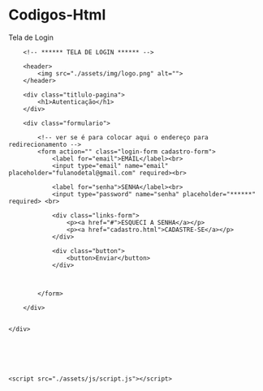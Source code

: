 # Codigos-Html
Tela de Login
<!DOCTYPE html>
<html lang="pr-BR">
<head>
    <meta charset="UTF-8">
    <meta http-equiv="X-UA-Compatible" content="IE=edge">
    <meta name="viewport" content="width=device-width, initial-scale=1.0">
    <link rel="stylesheet" href="https://pro.fontawesome.com/releases/v5.10.0/css/all.css" integrity="sha384-AYmEC3Yw5cVb3ZcuHtOA93w35dYTsvhLPVnYs9eStHfGJvOvKxVfELGroGkvsg+p" crossorigin="anonymous"/>
    <link rel="stylesheet" href="./assets/css/main.css">
    <link rel="stylesheet" href="./assets/css/login.css">
    <title>Biblioteca</title>
</head>
<body>
    <div class="container">

        <!-- ****** TELA DE LOGIN ****** -->

        <header>
            <img src="./assets/img/logo.png" alt="">
        </header>

        <div class="titlulo-pagina">
            <h1>Autenticação</h1>
        </div>

        <div class="formulario">

            <!-- ver se é para colocar aqui o endereço para redirecionamento -->
            <form action="" class="login-form cadastro-form">
                <label for="email">EMAIL</label><br>
                <input type="email" name="email" placeholder="fulanodetal@gmail.com" required><br>

                <label for="senha">SENHA</label><br>
                <input type="password" name="senha" placeholder="******" required> <br>

                <div class="links-form">
                    <p><a href="#">ESQUECI A SENHA</a></p>
                    <p><a href="cadastro.html">CADASTRE-SE</a></p>
                </div>

                <div class="button">
                    <button>Enviar</button>
                </div>
                
                

            </form>
    
        </div>


    </div>
   



    

    <script src="./assets/js/script.js"></script>
</body>
</html>
